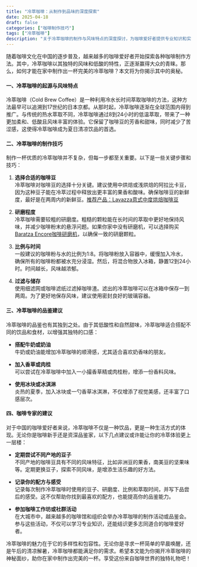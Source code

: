 ```yaml
---
title: "冷萃咖啡：从制作到品味的深度探索"
date: 2025-04-18
draft: false
categories: ["咖啡制作技巧"]
tags: ["冷萃咖啡"]
description: "关于冷萃咖啡的制作与风味特点的深度探讨，为咖啡爱好者提供专业知识和实用指南。"
---
```


随着咖啡文化在中国的逐步普及，越来越多的咖啡爱好者开始探索各种咖啡制作方法。其中，冷萃咖啡以其独特的风味和低酸的特性，正逐渐赢得大众的青睐。那么，如何才能在家中制作出一杯完美的冷萃咖啡？本文将为你揭示其中的奥秘。

#### 一、冷萃咖啡的起源与风味特点

冷萃咖啡（Cold Brew Coffee）是一种利用冷水长时间萃取咖啡的方法，这种方法最早可以追溯到17世纪的日本京都。从那时起，冷萃咖啡逐渐在全球范围内得到推广。与传统的热水萃取不同，冷萃咖啡通过8到24小时的低温萃取，带来了一种更加柔和、低酸且风味丰富的体验。它保留了咖啡豆的芳香和甜味，同时减少了苦涩感，这使得冷萃咖啡成为夏日清凉饮品的首选。

#### 二、冷萃咖啡的制作技巧

制作一杯优质的冷萃咖啡并不复杂，但每一步都至关重要。以下是一些关键步骤和技巧：

1. **选择合适的咖啡豆**  
   冷萃咖啡对咖啡豆的选择十分关键。建议使用中烘焙或浅烘焙的阿拉比卡豆，因为这种豆子能在冷萃过程中释放出更丰富的果香和酸味。确保咖啡豆的新鲜度，最好是在两周内的新鲜豆。[推荐产品：Lavazza意式中度烘焙咖啡豆](https://www.amazon.com/s?k=%E6%8E%A8%E8%8D%90%E4%BA%A7%E5%93%81%EF%BC%9ALavazza%E6%84%8F%E5%BC%8F%E4%B8%AD%E5%BA%A6%E7%83%98%E7%84%99%E5%92%96%E5%95%A1%E8%B1%86&tag=coffeeprism-20)

2. **研磨程度**  
   冷萃咖啡需要较粗的研磨度。粗糙的颗粒能在长时间的萃取中更好地保持风味，并减少咖啡粉末的悬浮问题。如果你家中没有研磨机，可以选择购买[Baratza Encore咖啡研磨机](https://www.amazon.com/s?k=Baratza%20Encore%E5%92%96%E5%95%A1%E7%A0%94%E7%A3%A8%E6%9C%BA&tag=coffeeprism-20)，以确保一致的研磨颗粒。

3. **比例与时间**  
   一般建议的咖啡粉与水的比例为1:8。将咖啡粉放入容器中，缓慢加入冷水，确保所有的咖啡粉都被水充分浸湿。然后，将混合物放入冰箱，静置12到24小时。时间越长，风味越浓郁。

4. **过滤与储存**  
   使用细滤网或咖啡滤纸过滤掉咖啡渣。滤出的冷萃咖啡可以在冰箱中保存一到两周。为了更好地保存风味，建议使用密封良好的玻璃容器。

#### 三、冷萃咖啡的品鉴建议

冷萃咖啡的品鉴也有其独到之处。由于其低酸性和自然甜味，冷萃咖啡适合搭配不同的饮品和食材，以增强其独特的口感：

- **搭配牛奶或奶油**  
  牛奶或奶油能增加冷萃咖啡的顺滑感，尤其适合喜欢奶香味的朋友。

- **加入香草或肉桂**  
  可以尝试在冷萃咖啡中加入一小撮香草精或肉桂粉，增添一份香料风味。

- **使用冰块或冰淇淋**  
  炎热的夏季，加入冰块或一勺香草冰淇淋，不仅增添了视觉美感，还丰富了口感层次。

#### 四、咖啡专家的建议

对于中国的咖啡爱好者来说，冷萃咖啡不仅是一种饮品，更是一种生活方式的体现。无论你是咖啡新手还是资深品鉴家，以下几点建议或许能让你的冷萃体验更上一层楼：

- **定期尝试不同产地的豆子**  
  不同产地的咖啡豆具有不同的风味特征，比如非洲豆的果香，南美豆的坚果味等。定期更换豆子，探索不同风味，是增添生活乐趣的好方法。

- **记录你的配方与感受**  
  记录每次制作冷萃咖啡时使用的豆子、研磨度、比例和萃取时间，并写下品尝后的感受。这不仅帮助你找到最喜欢的配方，也能提高你的品鉴能力。

- **参加咖啡工作坊或社群活动**  
  在大城市中，越来越多的咖啡馆和组织会举办冷萃咖啡的制作活动或品鉴会。参与这些活动，不仅可以学习专业知识，还能结识更多志同道合的咖啡爱好者。

冷萃咖啡的魅力在于它的多样性和包容性。无论你是寻求一杯简单的早晨唤醒，还是午后的清凉解暑，冷萃咖啡都能满足你的需求。希望本文能为你揭开冷萃咖啡的神秘面纱，助你在家中制作出完美的一杯。享受这份来自咖啡世界的独特礼物吧！